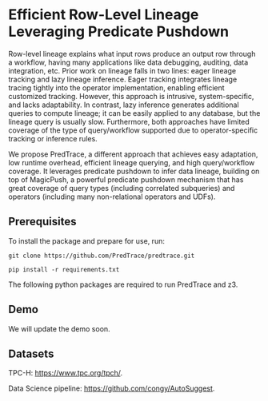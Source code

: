 

 # Efficient Row-Level Lineage Leveraging Predicate Pushdown

 Row-level lineage explains what input rows produce an output row through a workflow, having many applications like data debugging, auditing, data integration, etc. Prior work on lineage falls in two lines: eager lineage tracking and lazy lineage inference. Eager tracking integrates lineage tracing tightly into the operator implementation, enabling efficient customized tracking. However, this approach is intrusive, system-specific, and lacks adaptability. In contrast, lazy inference generates additional queries to compute lineage; it can be easily applied to any database, but the lineage query is usually slow. Furthermore, both approaches have limited coverage of the type of query/workflow supported due to operator-specific tracking or inference rules.

We propose PredTrace, a different approach that achieves easy adaptation, low runtime overhead, efficient lineage querying, and high query/workflow coverage. It leverages predicate pushdown to infer data lineage, building on top of MagicPush, a powerful predicate pushdown mechanism that has great coverage of query types (including correlated subqueries) and operators (including many non-relational operators and UDFs). 

## Prerequisites
To install the package and prepare for use, run:
<pre><code>git clone https://github.com/PredTrace/predtrace.git

pip install -r requirements.txt
</code></pre>

The following python packages are required to run PredTrace and z3.

## Demo
We will update the demo soon.

## Datasets
TPC-H: https://www.tpc.org/tpch/.

Data Science pipeline: https://github.com/congy/AutoSuggest.
